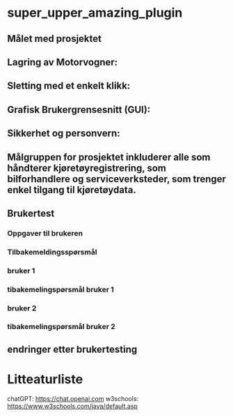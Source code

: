 # super_upper_amazing_plugin

## Målet med prosjektet 

## Lagring av Motorvogner:

## Sletting med et enkelt klikk:


## Grafisk Brukergrensesnitt (GUI):

## Sikkerhet og personvern:


## Målgruppen for prosjektet inkluderer alle som håndterer kjøretøyregistrering, som bilforhandlere og serviceverksteder, som trenger enkel tilgang til kjøretøydata.



## Brukertest
### Oppgaver til brukeren


### Tilbakemeldingsspørsmål


### bruker 1
### tibakemelingspørsmål bruker 1


### bruker 2
### tibakemelingspørsmål bruker 2


## endringer etter brukertesting

# Litteaturliste
chatGPT: https://chat.openai.com
w3schools: https://www.w3schools.com/java/default.asp


